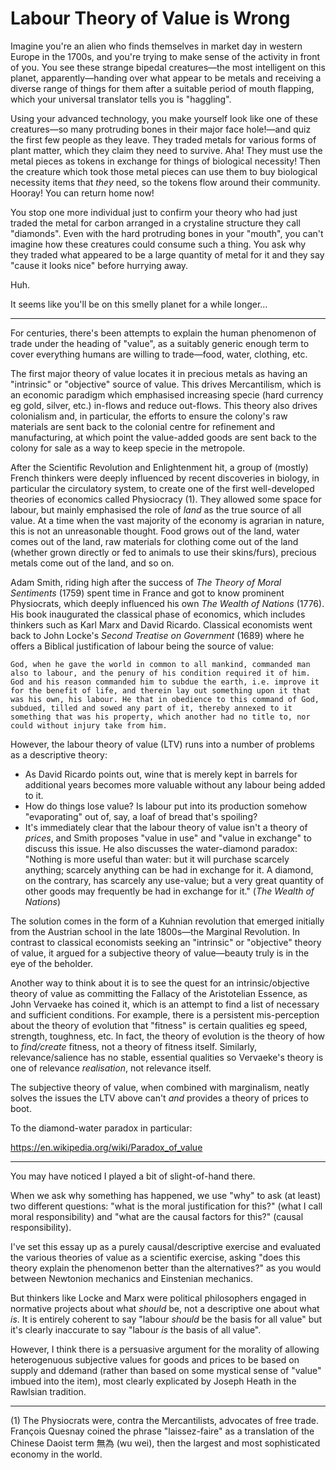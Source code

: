 # Labour Theory of Value is Wrong

Imagine you're an alien who finds themselves in market day in western Europe in the 1700s, and you're trying to make sense of the activity in front of you. You see these strange bipedal creatures—the most intelligent on this planet, apparently—handing over what appear to be metals and receiving a diverse range of things for them after a suitable period of mouth flapping, which your universal translator tells you is "haggling".

Using your advanced technology, you make yourself look like one of these creatures—so many protruding bones in their major face hole!—and quiz the first few people as they leave. They traded metals for various forms of plant matter, which they claim they need to survive. Aha! They must use the metal pieces as tokens in exchange for things of biological necessity! Then the creature which took those metal pieces can use them to buy biological necessity items that _they_ need, so the tokens flow around their community. Hooray! You can return home now!

You stop one more individual just to confirm your theory who had just traded the metal for carbon arranged in a crystaline structure they call "diamonds". Even with the hard protruding bones in your "mouth", you can't imagine how these creatures could consume such a thing. You ask why they traded what appeared to be a large quantity of metal for it and they say "cause it looks nice" before hurrying away.

Huh.

It seems like you'll be on this smelly planet for a while longer…

----------

For centuries, there's been attempts to explain the human phenomenon of trade under the heading of "value", as a suitably generic enough term to cover everything humans are willing to trade—food, water, clothing, etc.

The first major theory of value locates it in precious metals as having an "intrinsic" or "objective" source of value. This drives Mercantilism, which is an economic paradigm which emphasised increasing specie (hard currency eg gold, silver, etc.) in-flows and reduce out-flows. This theory also drives colonialism and, in particular, the efforts to ensure the colony's raw materials are sent back to the colonial centre for refinement and manufacturing, at which point the value-added goods are sent back to the colony for sale as a way to keep specie in the metropole.

After the Scientific Revolution and Enlightenment hit, a group of (mostly) French thinkers were deeply influenced by recent discoveries in biology, in particular the circulatory system, to create one of the first well-developed theories of economics called Physiocracy (1). They allowed some space for labour, but mainly emphasised the role of _land_ as the true source of all value. At a time when the vast majority of the economy is agrarian in nature, this is not an unreasonable thought. Food grows out of the land, water comes out of the land, raw materials for clothing come out of the land (whether grown directly or fed to animals to use their skins/furs), precious metals come out of the land, and so on.

Adam Smith, riding high after the success of _The Theory of Moral Sentiments_ (1759) spent time in France and got to know prominent Physiocrats, which deeply influenced his own _The Wealth of Nations_ (1776). His book inaugurated the classical phase of economics, which includes thinkers such as Karl Marx and David Ricardo. Classical economists went back to John Locke's _Second Treatise on Government_ (1689) where he offers a Biblical justification of labour being the source of value:

	God, when he gave the world in common to all mankind, commanded man also to labour, and the penury of his condition required it of him. God and his reason commanded him to subdue the earth, i.e. improve it for the benefit of life, and therein lay out something upon it that was his own, his labour. He that in obedience to this command of God, subdued, tilled and sowed any part of it, thereby annexed to it something that was his property, which another had no title to, nor could without injury take from him.

However, the labour theory of value (LTV) runs into a number of problems as a descriptive theory:
* As David Ricardo points out, wine that is merely kept in barrels for additional years becomes more valuable without any labour being added to it.
* How do things lose value? Is labour put into its production somehow "evaporating" out of, say, a loaf of bread that's spoiling?
* It's immediately clear that the labour theory of value isn't a theory of _prices_, and Smith proposes "value in use" and "value in exchange" to discuss this issue. He also discusses the water-diamond paradox: "Nothing is more useful than water: but it will purchase scarcely anything; scarcely anything can be had in exchange for it. A diamond, on the contrary, has scarcely any use-value; but a very great quantity of other goods may frequently be had in exchange for it." (_The Wealth of Nations_)

The solution comes in the form of a Kuhnian revolution that emerged initially from the Austrian school in the late 1800s—the Marginal Revolution. In contrast to classical economists seeking an "intrinsic" or "objective" theory of value, it argued for a subjective theory of value—beauty truly is in the eye of the beholder.

Another way to think about it is to see the quest for an intrinsic/objective theory of value as committing the Fallacy of the Aristotelian Essence, as John Vervaeke has coined it, which is an attempt to find a list of necessary and sufficient conditions. For example, there is a persistent mis-perception about the theory of evolution that "fitness" is certain qualities eg speed, strength, toughness, etc. In fact, the theory of evolution is the theory of how to _find/create_ fitness, not a theory of fitness itself. Similarly, relevance/salience has no stable, essential qualities so Vervaeke's theory is one of relevance _realisation_, not relevance itself.

The subjective theory of value, when combined with marginalism, neatly solves the issues the LTV above can't _and_ provides a theory of prices to boot.

To the diamond-water paradox in particular:

https://en.wikipedia.org/wiki/Paradox_of_value

--------

You may have noticed I played a bit of slight-of-hand there. 

When we ask why something has happened, we use "why" to ask (at least) two different questions: "what is the moral justification for this?" (what I call moral responsibility) and "what are the causal factors for this?" (causal responsibility).

I've set this essay up as a purely causal/descriptive exercise and evaluated the various theories of value as a scientific exercise, asking "does this theory explain the phenomenon better than the alternatives?" as you would between Newtonion mechanics and Einstenian mechanics.

But thinkers like Locke and Marx were political philosophers engaged in normative projects about what _should_ be, not a descriptive one about what _is_. It is entirely coherent to say "labour _should_ be the basis for all value" but it's clearly inaccurate to say "labour _is_ the basis of all value".

However, I think there is a persuasive argument for the morality of allowing heterogenuous subjective values for goods and prices to be based on supply and ddemand (rather than based on some mystical sense of "value" imbued into the item), most clearly explicated by Joseph Heath in the Rawlsian tradition.

----------

(1) The Physiocrats were, contra the Mercantilists, advocates of free trade. François Quesnay coined the phrase "laissez-faire" as a translation of the Chinese Daoist term 無為 (wu wei), then the largest and most sophisticated economy in the world.